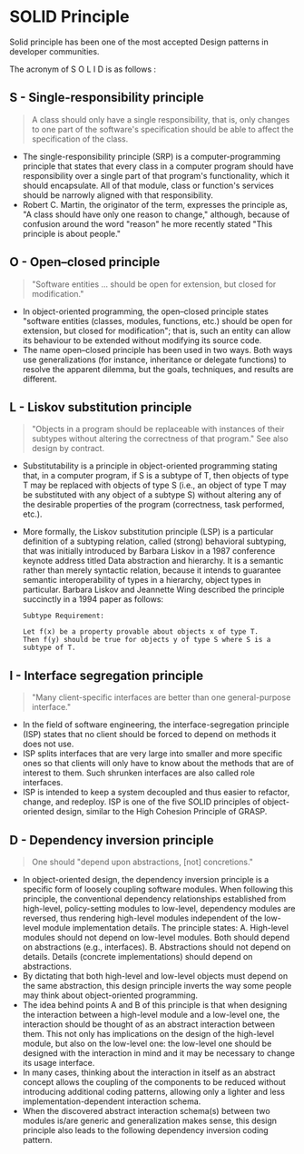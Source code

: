 # SOLID Principle

Solid principle has been one of the most accepted Design patterns in developer communities.

The acronym of S O L I D is as follows :

## S - Single-responsibility principle

> A class should only have a single responsibility, that is, only changes to one part of the software's specification should be able to affect the specification of the class.


- The single-responsibility principle (SRP) is a computer-programming principle that states that every class in a computer program should have responsibility over a single part of that program's functionality, which it should encapsulate. All of that module, class or function's services should be narrowly aligned with that responsibility.
- Robert C. Martin, the originator of the term, expresses the principle as, "A class should have only one reason to change," although, because of confusion around the word "reason" he more recently stated "This principle is about people."

## O - Open–closed principle

> "Software entities ... should be open for extension, but closed for modification."


- In object-oriented programming, the open–closed principle states "software entities (classes, modules, functions, etc.) should be open for extension, but closed for modification"; that is, such an entity can allow its behaviour to be extended without modifying its source code.
- The name open–closed principle has been used in two ways. Both ways use generalizations (for instance, inheritance or delegate functions) to resolve the apparent dilemma, but the goals, techniques, and results are different.

## L - Liskov substitution principle

> "Objects in a program should be replaceable with instances of their subtypes without altering the correctness of that program." See also design by contract.


- Substitutability is a principle in object-oriented programming stating that, in a computer program, if S is a subtype of T, then objects of type T may be replaced with objects of type S (i.e., an object of type T may be substituted with any object of a subtype S) without altering any of the desirable properties of the program (correctness, task performed, etc.). 
- More formally, the Liskov substitution principle (LSP) is a particular definition of a subtyping relation, called (strong) behavioral subtyping, that was initially introduced by Barbara Liskov in a 1987 conference keynote address titled Data abstraction and hierarchy. It is a semantic rather than merely syntactic relation, because it intends to guarantee semantic interoperability of types in a hierarchy, object types in particular. Barbara Liskov and Jeannette Wing described the principle succinctly in a 1994 paper as follows:
  
  ```
  Subtype Requirement: 

  Let f(x) be a property provable about objects x of type T. 
  Then f(y) should be true for objects y of type S where S is a subtype of T.

  ```

## I - Interface segregation principle

> "Many client-specific interfaces are better than one general-purpose interface."


- In the field of software engineering, the interface-segregation principle (ISP) states that no client should be forced to depend on methods it does not use.
- ISP splits interfaces that are very large into smaller and more specific ones so that clients will only have to know about the methods that are of interest to them. Such shrunken interfaces are also called role interfaces.
- ISP is intended to keep a system decoupled and thus easier to refactor, change, and redeploy. ISP is one of the five SOLID principles of object-oriented design, similar to the High Cohesion Principle of GRASP.

## D - Dependency inversion principle

> One should "depend upon abstractions, [not] concretions."


- In object-oriented design, the dependency inversion principle is a specific form of loosely coupling software modules. When following this principle, the conventional dependency relationships established from high-level, policy-setting modules to low-level, dependency modules are reversed, thus rendering high-level modules independent of the low-level module implementation details. The principle states:
  A. High-level modules should not depend on low-level modules. Both should depend on abstractions (e.g., interfaces).
  B. Abstractions should not depend on details. Details (concrete implementations) should depend on abstractions.
- By dictating that both high-level and low-level objects must depend on the same abstraction, this design principle inverts the way some people may think about object-oriented programming.
- The idea behind points A and B of this principle is that when designing the interaction between a high-level module and a low-level one, the interaction should be thought of as an abstract interaction between them. This not only has implications on the design of the high-level module, but also on the low-level one: the low-level one should be designed with the interaction in mind and it may be necessary to change its usage interface.
- In many cases, thinking about the interaction in itself as an abstract concept allows the coupling of the components to be reduced without introducing additional coding patterns, allowing only a lighter and less implementation-dependent interaction schema.
- When the discovered abstract interaction schema(s) between two modules is/are generic and generalization makes sense, this design principle also leads to the following dependency inversion coding pattern.


